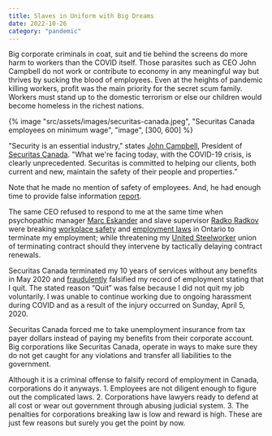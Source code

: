 ```yaml
---
title: Slaves in Uniform with Big Dreams
date: 2022-10-26
category: "pandemic"
---
```


Big corporate criminals in coat, suit and tie behind the screens do more harm to workers than the COVID itself. Those parasites such as CEO John Campbell do not work or contribute to economy in any meaningful way but thrives by sucking the blood of employees. Even at the heights of pandemic killing workers, profit was the main priority for the secret scum family. Workers must stand up to the domestic terrorism or else our children would become homeless in the richest nations.

<!-- excerpt -->

{% image "src/assets/images/securitas-canada.jpeg", "Securitas Canada employees on minimum wage", "image", [300, 600] %}

"Security is an essential industry," states [John Campbell](https://www.linkedin.com/in/john-h-campbell-cpp-mba-bb237b16/), President of [Securitas Canada](https://www.securitas.ca). "What we're facing today, with the COVID-19 crisis, is clearly unprecedented. Securitas is committed to helping our clients, both current and new, maintain the safety of their people and properties.”

Note that he made no mention of safety of employees. And, he had enough time to provide false information [report](https://www.newswire.ca/news-releases/securitas-canada-ltd-is-seeking-thousands-of-security-guards-across-canada-during-covid-19-pandemic-804621096.html).

The same CEO refused to respond to me at the same time when psychopathic manager [Marc Eskander](https://www.linkedin.com/in/marc-eskander-90664412b/) and slave supervisor [Radko Radkov](https://www.linkedin.com/in/radko-radkov-a2a52242/) were breaking [workplace safety](https://www.ontario.ca/page/workplace-health-and-safety) and [employment laws](https://www.ontario.ca/document/your-guide-employment-standards-act-0) in Ontario to terminate my employment; while threatening my [United Steelworker](https://usw.ca/) union of terminating contract should they intervene by tactically delaying contract renewals.

Securitas Canada terminated my 10 years of services without any benefits in May 2020 and [fraudulently](https://www.canada.ca/en/employment-social-development/programs/ei/ei-list/reports/fraud-serious.html#h2.4-h3.2) falsified my record of employment stating that I quit. The stated reason “Quit” was false because I did not quit my job voluntarily. I was unable to continue working due to ongoing harassment during COVID and as a result of the injury occurred on Sunday, April 5, 2020.

Securitas Canada forced me to take unemployment insurance from tax payer dollars instead of paying my benefits from their corporate account. Big corporations like Securitas Canada, operate in ways to make sure they do not get caught for any violations and transfer all liabilities to the government.

Although it is a criminal offense to falsify record of employment in Canada, corporations do it anyways. 1. Employees are not diligent enough to figure out the complicated laws. 2. Corporations have lawyers ready to defend at all cost or wear out government through abusing judicial system. 3. The penalties for corporations breaking law is low and reward is high. These are just few reasons but surely you get the point by now.
